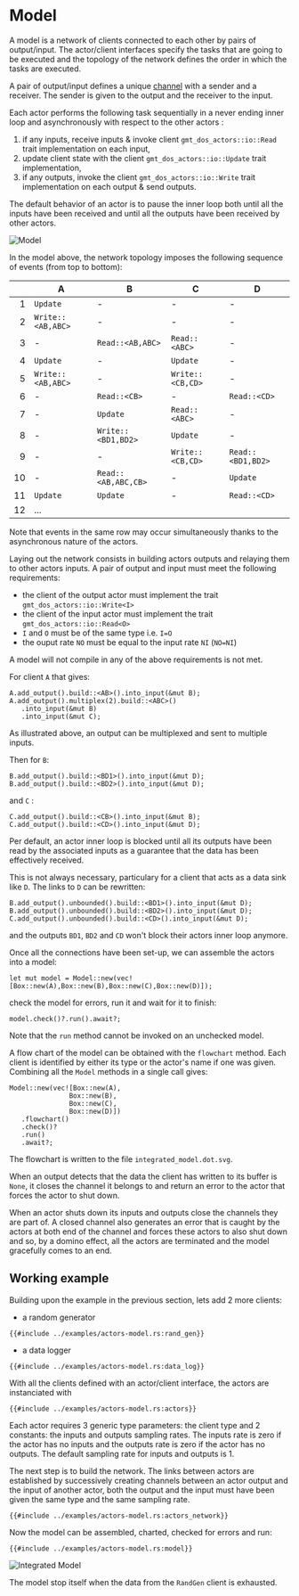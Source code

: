 # Model

A model is a network of clients connected to each other by pairs of output/input.
The actor/client interfaces specify the tasks that are going to be executed and the topology of the network defines the order in which the tasks are executed.

A pair of output/input defines a unique [channel](https://docs.rs/flume/latest/flume/)  with a sender and a receiver.
The sender is given to the output and the receiver to the input. 

Each actor performs the following task sequentially in a never ending inner loop and asynchronously with respect to the other actors :
 1. if any inputs, receive inputs & invoke client `gmt_dos_actors::io::Read` trait implementation on each input,
 2. update client state with the client `gmt_dos_actors::io::Update` trait implementation,
 3. if any outputs, invoke the client `gmt_dos_actors::io::Write` trait implementation on each output & send outputs.

 The default behavior of an actor is to pause the inner loop both until all the inputs have been received and until all the outputs have been received by other actors.

 ![Model](model.svg)

In the model above, the network topology imposes the following sequence of events (from top to bottom):

|| A | B | C | D |
|-:|---|---|---|---|
|1| `Update` | - | - | - |
|2| `Write::<AB,ABC>`| - | - | - |
|3| - | `Read::<AB,ABC>` | `Read::<ABC>` | - |
|4| `Update` | - | `Update` | - |
|5| `Write::<AB,ABC>` | - | `Write::<CB,CD>` | - | 
|6| - | `Read::<CB>` | - | `Read::<CD>` |
|7| - | `Update` | `Read::<ABC>` | - |
|8| - | `Write::<BD1,BD2>` | `Update` | - |
|9| - | - | `Write::<CB,CD>` | `Read::<BD1,BD2>` |
|10| - | `Read::<AB,ABC,CB>` | - | `Update` |
|11| `Update` | `Update` | - | `Read::<CD>` | 
|12| ...

Note that events in the same row may occur simultaneously thanks to the asynchronous nature of the actors.

Laying out the network consists in building actors outputs and relaying them to other actors inputs.
A pair of output and input must meet the following requirements:
 * the client of the output actor must implement the trait `gmt_dos_actors::io::Write<I>`
 * the client of the input actor must implement the trait `gmt_dos_actors::io::Read<O>`
 * `I` and `O` must be of the same type i.e. `I=O`
 * the ouput rate `NO` must be equal to the input rate `NI` (`NO=NI`)

A model will not compile in any of the above requirements is not met.

 For client `A` that gives:
 ```rust,no_run,noplayground
A.add_output().build::<AB>().into_input(&mut B);
A.add_output().multiplex(2).build::<ABC>()
    .into_input(&mut B)
    .into_input(&mut C);
 ```
As illustrated above, an output can be multiplexed and sent to multiple inputs.

Then for `B`:
 ```rust,no_run,noplayground
B.add_output().build::<BD1>().into_input(&mut D);
B.add_output().build::<BD2>().into_input(&mut D);
 ```
and `C` :
  ```rust,no_run,noplayground
C.add_output().build::<CB>().into_input(&mut B);
C.add_output().build::<CD>().into_input(&mut D);
 ```
Per default, an actor inner loop is blocked until all its outputs have been read by the associated inputs as a guarantee that the data has been effectively received.

This is not always necessary, particulary for a client that acts as a data sink like `D`.
The links to `D` can be rewritten:
 ```rust,no_run,noplayground
B.add_output().unbounded().build::<BD1>().into_input(&mut D);
B.add_output().unbounded().build::<BD2>().into_input(&mut D);
C.add_output().unbounded().build::<CD>().into_input(&mut D);
 ```
and the outputs `BD1`, `BD2` and `CD` won't block their actors inner loop anymore.

Once all the connections have been set-up, we can assemble the actors into a model:
 ```rust,no_run,noplayground
let mut model = Model::new(vec![Box::new(A),Box::new(B),Box::new(C),Box::new(D)]);
```
check the model for errors, run it and wait for it to finish:
 ```rust,no_run,noplayground
model.check()?.run().await?;
```
Note that the `run` method cannot be invoked on an unchecked model.

A flow chart of the model can be obtained with the `flowchart` method.
Each client is identified by either its type or the actor's name if one was given.
Combining all the `Model` methods in a single call gives:
 ```rust,no_run,noplayground
Model::new(vec![Box::new(A),
                Box::new(B),
                Box::new(C),
                Box::new(D)])
    .flowchart()
    .check()?
    .run()
    .await?;
```
The flowchart is written to the file `integrated_model.dot.svg`.

When an output detects that the data the client has written to its buffer is `None`, it closes the channel it belongs to and return an error to the actor that forces the actor to shut down.

When an actor shuts down its inputs and outputs close the channels they are part of.
A closed channel also generates an error that is caught by the actors at both end of the channel and forces these actors to also shut down and so, by a domino effect, all the actors are terminated and the model gracefully comes to an end.

## Working example 

Building upon the example in the previous section, lets add 2 more clients:

 * a random generator
```rust,no_run,noplayground
{{#include ../examples/actors-model.rs:rand_gen}}
```
 * a data logger
```rust,no_run,noplayground
{{#include ../examples/actors-model.rs:data_log}}
```

 With all the clients defined with an actor/client interface, the actors are instanciated with
```rust,no_run,noplayground
{{#include ../examples/actors-model.rs:actors}}
```
Each actor requires 3 generic type parameters: the client type and 2 constants: the inputs and outputs sampling rates.
The inputs rate is zero if the actor has no inputs and the outputs rate is zero if the actor has no outputs.
The default sampling rate for inputs and outputs is 1.

The next step is to build the network. The links between actors are established by successively creating channels between an actor output and the input of another actor, both the output and the input must have been given the same type and the same sampling rate. 
```rust,no_run,noplayground
{{#include ../examples/actors-model.rs:actors_network}}
```
Now the model can be assembled, charted, checked for errors and run:
```rust,no_run,noplayground
{{#include ../examples/actors-model.rs:model}}
```
![Integrated Model](integrated_model.dot.svg)

The model stop itself when the data from the `RandGen` client is exhausted.

